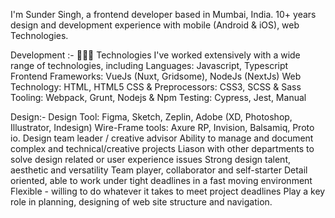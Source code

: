 I'm Sunder Singh, a frontend developer based in Mumbai, India.
10+ years design and development experience with mobile (Android & iOS), web Technologies.

Development :- 
🧑🏻‍💻 Technologies I've worked extensively with a wide range of technologies, including
Languages: Javascript, Typescript
Frontend Frameworks: VueJs (Nuxt, Gridsome), NodeJs (NextJs)
Web Technology: HTML, HTML5
CSS & Preprocessors: CSS3, SCSS & Sass
Tooling: Webpack, Grunt, Nodejs & Npm
Testing: Cypress, Jest, Manual 

Design:- 
Design Tool: Figma, Sketch, Zeplin, Adobe (XD, Photoshop, Illustrator, Indesign)
Wire-Frame tools: Axure RP, Invision, Balsamiq, Proto io.
Design team leader / creative advisor
Ability to manage and document complex and technical/creative projects
Liason with other departments to solve design related or user experience issues Strong design talent, aesthetic and versatility
Team player, collaborator and self-starter
Detail oriented, able to work under tight deadlines in a fast moving environment
Flexible - willing to do whatever it takes to meet project deadlines
Play a key role in planning, designing of web site structure and navigation.
